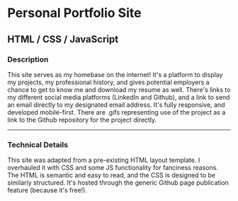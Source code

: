 # Personal Portfolio Site
## HTML / CSS / JavaScript

### Description
This site serves as my homebase on the internet!  It's a platform to display my projects, my professional history, and gives potential employers a chance to get to know me and download my resume as well.  There's links to my different social media platforms (LinkedIn and Github), and a link to send an email directly to my designated email address.  It's fully responsive, and developed mobile-first.  There are .gifs representing use of the project as a link to the Github repository for the project directly.

---

### Technical Details
This site was adapted from a pre-existing HTML layout template.  I overhauled it with CSS and some JS functionality for fanciness reasons.  The HTML is semantic and easy to read, and the CSS is designed to be similarly structured.  It's hosted through the generic Github page publication feature (because it's free!).
